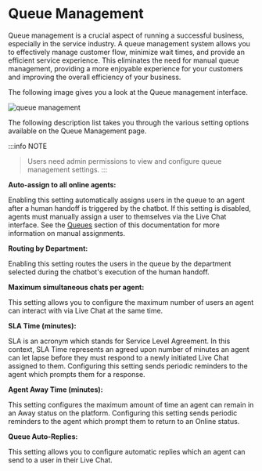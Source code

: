# Queue Management

Queue management is a crucial aspect of running a successful business, especially in the service industry. A queue management system allows you to effectively manage customer flow, minimize wait times, and provide an efficient service experience. This eliminates the need for manual queue management, providing a more enjoyable experience for your customers and improving the overall efficiency of your business.

The following image gives you a look at the Queue management interface.

![queue management](https://botlhale-ai-assets.s3.amazonaws.com/queue-management.png)

The following description list takes you through the various setting options available on the Queue Management page.

:::info NOTE
> Users need admin permissions to view and configure queue management settings.
:::

**Auto-assign to all online agents:** 

Enabling this setting automatically assigns users in the queue to an agent after a human handoff is triggered by the chatbot. If this setting is disabled, agents must manually assign a user to themselves via the Live Chat interface. See the [Queues](https://github.com/Botlhale-AI/documentation/blob/master/docs/0%20-%20Platform/help-desk/8%20-%20Queue%20Management.md) section of this documentation for more information on manual assignments.

**Routing by Department:**

Enabling this setting routes the users in the queue by the department selected during the chatbot's execution of the human handoff.  

**Maximum simultaneous chats per agent:**

This setting allows you to configure the maximum number of users an agent can interact with via Live Chat at the same time. 

**SLA Time (minutes):**

SLA is an acronym which stands for Service Level Agreement. In this context, SLA Time represents an agreed upon number of minutes an agent can let lapse before they must respond to a newly initiated Live Chat assigned to them. Configuring this setting sends periodic reminders to the agent which prompts them for a response.

**Agent Away Time (minutes):**

This setting configures the maximum amount of time an agent can remain in an Away status on the platform. Configuring this setting sends periodic reminders to the agent which prompt them to return to an Online status.

**Queue Auto-Replies:**

This setting allows you to configure automatic replies which an agent can send to a user in their Live Chat.



